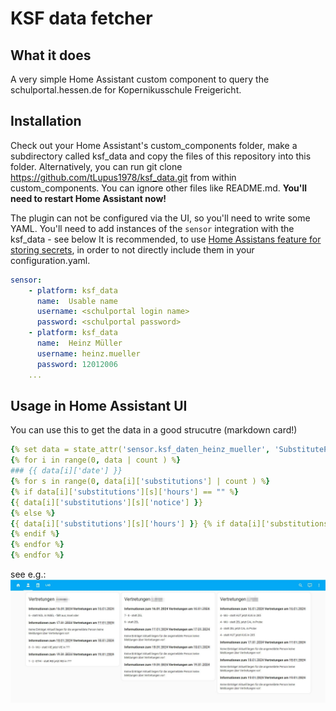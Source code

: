 # KSF data fetcher

## What it does
A very simple Home Assistant custom component to query the schulportal.hessen.de for Kopernikusschule Freigericht.

## Installation
Check out your Home Assistant's custom_components folder, make a subdirectory called ksf_data and copy the files of this repository into this folder. 
Alternatively, you can run git clone https://github.com/tLupus1978/ksf_data.git from within custom_components. You can ignore other files like README.md.
**You'll need to restart Home Assistant now!**

The plugin can not be configured via the UI, so you'll need to write some YAML.
You'll need to add instances of the ```sensor``` integration with the ksf_data - see below
It is recommended, to use [Home Assistans feature for storing secrets](https://www.home-assistant.io/docs/configuration/secrets/), in order to not directly include them in your configuration.yaml.

```yaml
sensor:
    - platform: ksf_data
      name:  Usable name
      username: <schulportal login name>
      password: <schulportal password>
    - platform: ksf_data
      name:  Heinz Müller
      username: heinz.mueller
      password: 12012006
    ...
```

## Usage in Home Assistant UI
You can use this to get the data in a good strucutre (markdown card!)

```yaml
{% set data = state_attr('sensor.ksf_daten_heinz_mueller', 'SubstitutePlan')|from_json %}
{% for i in range(0, data | count ) %}
### {{ data[i]['date'] }}
{% for s in range(0, data[i]['substitutions'] | count ) %}
{% if data[i]['substitutions'][s]['hours'] == "" %}
{{ data[i]['substitutions'][s]['notice'] }}
{% else %}
{{ data[i]['substitutions'][s]['hours'] }} {% if data[i]['substitutions'][s]['subject_old'] != "" %} - {{ data[i]['substitutions'][s]['subject_old'] }} {% endif %} - statt {{ data[i]['substitutions'][s]['teacher'] }} {% if data[i]['substitutions'][s]['substitute'] != "" %} jetzt {{ data[i]['substitutions'][s]['substitute'] }} {% endif %} {% if data[i]['substitutions'][s]['room'] != "" %} in {{ data[i]['substitutions'][s]['room'] }} {% endif %} {% if data[i]['substitutions'][s]['notice'] != None %} - {{ data[i]['substitutions'][s]['notice'] }} {% endif %}
{% endif %}
{% endfor %}
{% endfor %}
```
see e.g.: 
![Lovelace UI of markdown card](ksf_data_lovelace_example.jpg)
